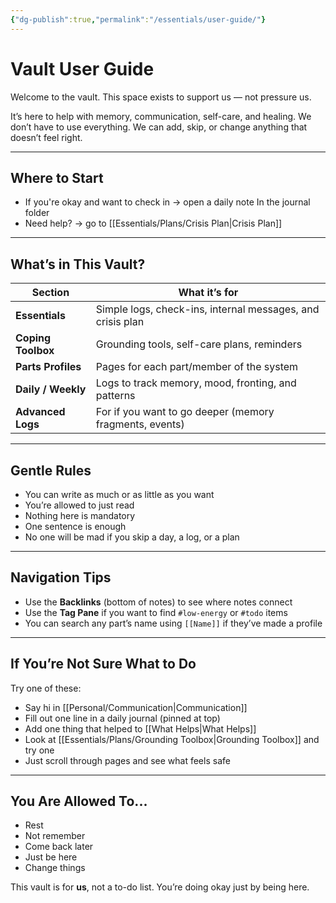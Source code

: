 ```yaml
---
{"dg-publish":true,"permalink":"/essentials/user-guide/"}
---
```


# Vault User Guide

Welcome to the vault. This space exists to support us — not pressure us.

It’s here to help with memory, communication, self-care, and healing. We don’t have to use everything. We can add, skip, or change anything that doesn’t feel right.

---

## Where to Start

- If you're okay and want to check in → open a daily note In the journal folder
- Need help? → go to [[Essentials/Plans/Crisis Plan\|Crisis Plan]]

---

## What’s in This Vault?

| Section               | What it’s for                                              |
|-----------------------|------------------------------------------------------------|
| **Essentials**        | Simple logs, check-ins, internal messages, and crisis plan |
| **Coping Toolbox**    | Grounding tools, self-care plans, reminders                |
| **Parts Profiles**    | Pages for each part/member of the system                   |
| **Daily / Weekly**    | Logs to track memory, mood, fronting, and patterns         |
| **Advanced Logs**     | For if you want to go deeper (memory fragments, events)    |

---

## Gentle Rules

- You can write as much or as little as you want
- You’re allowed to just read
- Nothing here is mandatory
- One sentence is enough
- No one will be mad if you skip a day, a log, or a plan

---

## Navigation Tips

- Use the **Backlinks** (bottom of notes) to see where notes connect
- Use the **Tag Pane** if you want to find `#low-energy` or `#todo` items
- You can search any part’s name using `[[Name]]` if they’ve made a profile

---

## If You’re Not Sure What to Do

Try one of these:
- Say hi in [[Personal/Communication\|Communication]]
- Fill out one line in a daily journal (pinned at top)
- Add one thing that helped to [[What Helps\|What Helps]]
- Look at [[Essentials/Plans/Grounding Toolbox\|Grounding Toolbox]] and try one
- Just scroll through pages and see what feels safe

---

## You Are Allowed To...

- Rest
- Not remember
- Come back later
- Just be here
- Change things

This vault is for **us**, not a to-do list. You’re doing okay just by being here.
